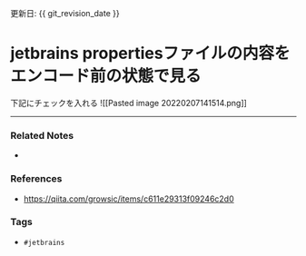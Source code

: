 更新日: {{ git_revision_date }}

# jetbrains propertiesファイルの内容をエンコード前の状態で見る
下記にチェックを入れる
![[Pasted image 20220207141514.png]]

---
### Related Notes
- 

### References
- https://qiita.com/growsic/items/c611e29313f09246c2d0

### Tags
- `#jetbrains` 